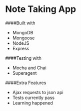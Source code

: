 Note Taking App
================

####Built with
* MongoDB
* Mongoose
* NodeJS
* Express

####Testing with
* Mocha and Chai
* Superagent

####Extra Features
* Ajax requests to json api
* Tests currently pass
* Learning happened